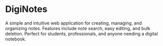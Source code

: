 # DigiNotes
A simple and intuitive web application for creating, managing, and organizing notes. Features include note search, easy editing, and bulk deletion. Perfect for students, professionals, and anyone needing a digital notebook.
